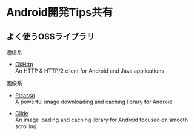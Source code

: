 # Android開発Tips共有

## よく使うOSSライブラリ

通信系
- [OkHttp](http://square.github.io/okhttp/)  
An HTTP & HTTP/2 client for Android and Java applications


画像系
- [Picasso](http://square.github.io/picasso/)  
A powerful image downloading and caching library for Android

- [Glide](https://github.com/bumptech/glide)  
An image loading and caching library for Android focused on smooth scrolling

